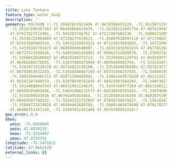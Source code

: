 ```yaml
---
title: Lake Tantare
feature_type: water_body
description: ''
geometry: POLYGON ((-71.55987051921406 47.0678398455228, -71.56158713298257 47.06707983380247,
  -71.56167296367163 47.06491666421079, -71.56356123881734 47.0678398455228, -71.56699446635618
  47.07017827515481, -71.563303746752 47.07117207668136, -71.56004218059037 47.07245814526782,
  -71.55746725993669 47.07228277410623, -71.55497816997118 47.07175665715901, -71.5522315879403
  47.07257505905514, -71.54931334453221 47.07123053501803, -71.54751090007463 47.06953521723318,
  -71.54339102702875 47.06859984640607, -71.54321936565154 47.06778138346713, -71.54339102702875
  47.06725522208426, -71.54055861430881 47.06661212889676, -71.53892783122843 47.0671382966276,
  -71.53566626506682 47.06620288373713, -71.53394965129742 47.065559777853, -71.53506545024705
  47.06468280278035, -71.53437880473999 47.0609408803704, -71.53429297405094 47.05947912059369,
  -71.53420714336278 47.05714022159108, -71.53549460368961 47.05702327394761, -71.53643874126293
  47.05754953632243, -71.53935698467103 47.05731564257505, -71.54090193706324 47.05795884791235,
  -71.54012946086713 47.05971300485091, -71.53961447673639 47.06123322751684, -71.53909949260476
  47.06281187440573, -71.53970030742455 47.06421507684283, -71.54073027568603 47.06573517113625,
  -71.54244688945543 47.06631981124629, -71.5434768577169 47.06631981124629, -71.54433516460116
  47.06509205961006, -71.54691008525573 47.06538438399265, -71.54854086833609 47.06649520202881,
  -71.5510299583016 47.06766445916464, -71.55205992656308 47.06830753965679, -71.55283240275918
  47.06988597706122, -71.55343321757897 47.07058748979227, -71.55626563029801 47.07017827515481,
  -71.55849722819816 47.06994443680794, -71.56081465678648 47.07017827515481, -71.56081465678648
  47.06906753387149, -71.55987051921406 47.0678398455228))
geo_error: 0.0
bbox:
  xmin: -71.5669945
  ymin: 47.0570233
  xmax: -71.5339497
  ymax: 47.0725751
longitude: -71.5471622
latitude: 47.0662429
external_links: {}
---
```

